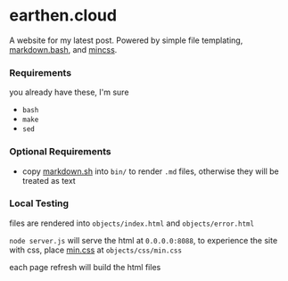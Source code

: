# earthen.cloud

A website for my latest post. Powered by simple file templating, [markdown.bash](https://github.com/chadbraunduin/markdown.bash), and [mincss](http://mincss.com/).

### Requirements

you already have these, I'm sure

* `bash`
* `make`
* `sed`

### Optional Requirements

* copy [markdown.sh](https://raw.githubusercontent.com/chadbraunduin/markdown.bash/master/markdown.sh) into `bin/` to render `.md` files, otherwise they will be treated as text

### Local Testing

files are rendered into `objects/index.html` and `objects/error.html`

`node server.js` will serve the html at `0.0.0.0:8088`, to experience the site with css, place [min.css](http://mincss.com/download.html) at `objects/css/min.css`

each page refresh will build the html files
